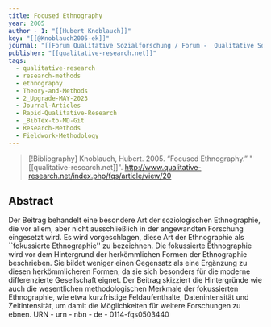 ```yaml
---
title: Focused Ethnography
year: 2005
author - 1: "[[Hubert Knoblauch]]"
key: "[[@Knoblauch2005-ek]]"
journal: "[[Forum Qualitative Sozialforschung / Forum -  Qualitative Social Research]]"
publisher: "[[qualitative-research.net]]"
tags:
  - qualitative-research
  - research-methods
  - ethnography
  - Theory-and-Methods
  - 2_Upgrade-MAY-2023
  - Journal-Articles
  - Rapid-Qualitative-Research
  - _BibTex-to-MD-Git
  - Research-Methods
  - Fieldwork-Methodology
---
```


> [!Bibliography]
> Knoblauch, Hubert. 2005. “Focused Ethnography.” "[[qualitative-research.net]]". http://www.qualitative-research.net/index.php/fqs/article/view/20

## Abstract
Der Beitrag behandelt eine besondere Art der soziologischen Ethnographie, die vor allem, aber nicht ausschließlich in der angewandten Forschung eingesetzt wird. Es wird vorgeschlagen, diese Art der Ethnographie als ``fokussierte Ethnographie'' zu bezeichnen. Die fokussierte Ethnographie wird vor dem Hintergrund der herkömmlichen Formen der Ethnographie beschrieben. Sie bildet weniger einen Gegensatz als eine Ergänzung zu diesen herkömmlicheren Formen, da sie sich besonders für die moderne differenzierte Gesellschaft eignet. Der Beitrag skizziert die Hintergründe wie auch die wesentlichen methodologischen Merkmale der fokussierten Ethnographie, wie etwa kurzfristige Feldaufenthalte, Datenintensität und Zeitintensität, um damit die Möglichkeiten für weitere Forschungen zu ebnen. URN -  urn - nbn - de - 0114-fqs0503440